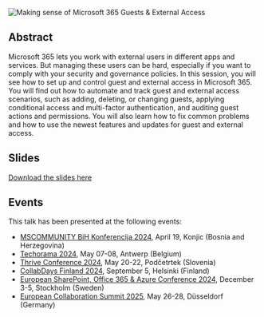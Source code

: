 ![Making sense of Microsoft 365
Guests & External Access](m365-guest-ext.png)

## Abstract

Microsoft 365 lets you work with external users in different apps and services. But managing these users can be hard, especially if you want to comply with your security and governance policies. In this session, you will see how to set up and control guest and external access in Microsoft 365. You will find out how to automate and track guest and external access scenarios, such as adding, deleting, or changing guests, applying conditional access and multi-factor authentication, and auditing guest actions and permissions. You will also learn how to fix common problems and how to use the newest features and updates for guest and external access.

## Slides

[Download the slides here](m365-guest-ext.pdf)

## Events

This talk has been presented at the following events:

- [MSCOMMUNITY BiH Konferencija 2024](https://konferencija.mscommunity.ba/), April 19, Konjic (Bosnia and Herzegovina)
- [Techorama 2024](https://techorama.be), May 07-08, Antwerp (Belgium)
- [Thrive Conference 2024](https://www.thriveconf.com), May 20-22, Podčetrtek (Slovenia)
- [CollabDays Finland 2024](https://www.collabdays.org/2024-finland), September 5, Helsinki (Finland)
- [European SharePoint, Office 365 & Azure Conference 2024](https://www.sharepointeurope.com/), December 3-5, Stockholm (Sweden)
- [European Collaboration Summit 2025](https://collabsummit.eu/), May 26-28, Düsseldorf (Germany)
